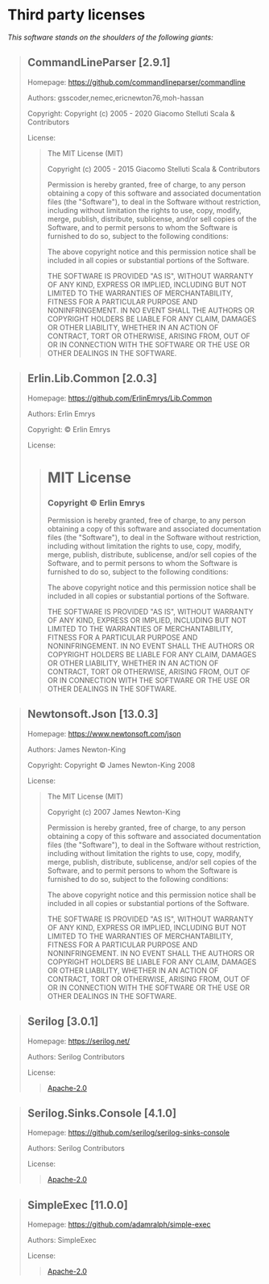 Third party licenses
====================

*This software stands on the shoulders of the following giants:*


> CommandLineParser [2.9.1]
> -------------------------
> 
> Homepage: <https://github.com/commandlineparser/commandline>
> 
> Authors: gsscoder,nemec,ericnewton76,moh-hassan
> 
> Copyright: Copyright (c) 2005 - 2020 Giacomo Stelluti Scala & Contributors
> 
> License:
>> The MIT License (MIT)
>> 
>> Copyright (c) 2005 - 2015 Giacomo Stelluti Scala & Contributors
>> 
>> Permission is hereby granted, free of charge, to any person obtaining a copy
>> of this software and associated documentation files (the "Software"), to deal
>> in the Software without restriction, including without limitation the rights
>> to use, copy, modify, merge, publish, distribute, sublicense, and/or sell
>> copies of the Software, and to permit persons to whom the Software is
>> furnished to do so, subject to the following conditions:
>> 
>> The above copyright notice and this permission notice shall be included in
>> all copies or substantial portions of the Software.
>> 
>> THE SOFTWARE IS PROVIDED "AS IS", WITHOUT WARRANTY OF ANY KIND, EXPRESS OR
>> IMPLIED, INCLUDING BUT NOT LIMITED TO THE WARRANTIES OF MERCHANTABILITY,
>> FITNESS FOR A PARTICULAR PURPOSE AND NONINFRINGEMENT. IN NO EVENT SHALL THE
>> AUTHORS OR COPYRIGHT HOLDERS BE LIABLE FOR ANY CLAIM, DAMAGES OR OTHER
>> LIABILITY, WHETHER IN AN ACTION OF CONTRACT, TORT OR OTHERWISE, ARISING FROM,
>> OUT OF OR IN CONNECTION WITH THE SOFTWARE OR THE USE OR OTHER DEALINGS IN
>> THE SOFTWARE.
>> 
> 

> Erlin.Lib.Common [2.0.3]
> ------------------------
> 
> Homepage: <https://github.com/ErlinEmrys/Lib.Common>
> 
> Authors: Erlin Emrys
> 
> Copyright: © Erlin Emrys
> 
> License:
>> # MIT License
>> 
>> ### Copyright © Erlin Emrys
>> 
>> Permission is hereby granted, free of charge, to any person obtaining a copy
>> of this software and associated documentation files (the "Software"), to deal
>> in the Software without restriction, including without limitation the rights
>> to use, copy, modify, merge, publish, distribute, sublicense, and/or sell
>> copies of the Software, and to permit persons to whom the Software is
>> furnished to do so, subject to the following conditions:
>> 
>> The above copyright notice and this permission notice shall be included in all
>> copies or substantial portions of the Software.
>> 
>> THE SOFTWARE IS PROVIDED "AS IS", WITHOUT WARRANTY OF ANY KIND, EXPRESS OR
>> IMPLIED, INCLUDING BUT NOT LIMITED TO THE WARRANTIES OF MERCHANTABILITY,
>> FITNESS FOR A PARTICULAR PURPOSE AND NONINFRINGEMENT. IN NO EVENT SHALL THE
>> AUTHORS OR COPYRIGHT HOLDERS BE LIABLE FOR ANY CLAIM, DAMAGES OR OTHER
>> LIABILITY, WHETHER IN AN ACTION OF CONTRACT, TORT OR OTHERWISE, ARISING FROM,
>> OUT OF OR IN CONNECTION WITH THE SOFTWARE OR THE USE OR OTHER DEALINGS IN THE
>> SOFTWARE.
>> 
> 

> Newtonsoft.Json [13.0.3]
> ------------------------
> 
> Homepage: <https://www.newtonsoft.com/json>
> 
> Authors: James Newton-King
> 
> Copyright: Copyright © James Newton-King 2008
> 
> License:
>> The MIT License (MIT)
>> 
>> Copyright (c) 2007 James Newton-King
>> 
>> Permission is hereby granted, free of charge, to any person obtaining a copy of
>> this software and associated documentation files (the "Software"), to deal in
>> the Software without restriction, including without limitation the rights to
>> use, copy, modify, merge, publish, distribute, sublicense, and/or sell copies of
>> the Software, and to permit persons to whom the Software is furnished to do so,
>> subject to the following conditions:
>> 
>> The above copyright notice and this permission notice shall be included in all
>> copies or substantial portions of the Software.
>> 
>> THE SOFTWARE IS PROVIDED "AS IS", WITHOUT WARRANTY OF ANY KIND, EXPRESS OR
>> IMPLIED, INCLUDING BUT NOT LIMITED TO THE WARRANTIES OF MERCHANTABILITY, FITNESS
>> FOR A PARTICULAR PURPOSE AND NONINFRINGEMENT. IN NO EVENT SHALL THE AUTHORS OR
>> COPYRIGHT HOLDERS BE LIABLE FOR ANY CLAIM, DAMAGES OR OTHER LIABILITY, WHETHER
>> IN AN ACTION OF CONTRACT, TORT OR OTHERWISE, ARISING FROM, OUT OF OR IN
>> CONNECTION WITH THE SOFTWARE OR THE USE OR OTHER DEALINGS IN THE SOFTWARE.
>> 
> 

> Serilog [3.0.1]
> ---------------
> 
> Homepage: <https://serilog.net/>
> 
> Authors: Serilog Contributors
> 
> License:
>> [Apache-2.0](https://spdx.org/licenses/Apache-2.0.html)
> 

> Serilog.Sinks.Console [4.1.0]
> -----------------------------
> 
> Homepage: <https://github.com/serilog/serilog-sinks-console>
> 
> Authors: Serilog Contributors
> 
> License:
>> [Apache-2.0](https://spdx.org/licenses/Apache-2.0.html)
> 

> SimpleExec [11.0.0]
> -------------------
> 
> Homepage: <https://github.com/adamralph/simple-exec>
> 
> Authors: SimpleExec
> 
> License:
>> [Apache-2.0](https://spdx.org/licenses/Apache-2.0.html)
> 


